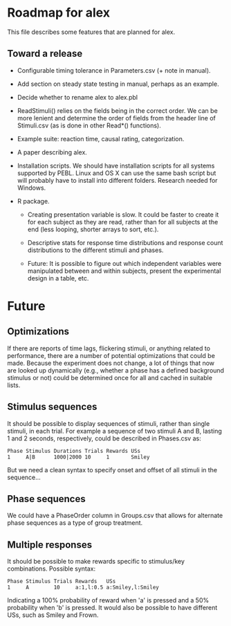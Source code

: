 Roadmap for alex
================

This file describes some features that are planned for alex.

Toward a release
----------------

- Configurable timing tolerance in Parameters.csv (+ note in manual).

- Add section on steady state testing in manual, perhaps as an
  example.

- Decide whether to rename alex to alex.pbl

- ReadStimuli() relies on the fields being in the correct order. We
  can be more lenient and determine the order of fields from the
  header line of Stimuli.csv (as is done in other Read*() functions).

- Example suite: reaction time, causal rating, categorization. 

- A paper describing alex.

- Installation scripts. We should have installation scripts for all
  systems supported by PEBL. Linux and OS X can use the same bash
  script but will probably have to install into different
  folders. Research needed for Windows.

- R package. 

  - Creating presentation variable is slow. It could be faster to
    create it for each subject as they are read, rather than for all
    subjects at the end (less looping, shorter arrays to sort, etc.).

  - Descriptive stats for response time distributions and response
    count distributions to the different stimuli and phases.

  - Future: It is possible to figure out which independent variables
    were manipulated between and within subjects, present the
    experimental design in a table, etc.


Future
======

Optimizations
-------------

If there are reports of time lags, flickering stimuli, or anything
related to performance, there are a number of potential optimizations
that could be made. Because the experiment does not change, a lot of
things that now are looked up dynamically (e.g., whether a phase has a
defined background stimulus or not) could be determined once for all
and cached in suitable lists.


Stimulus sequences
------------------

It should be possible to display sequences of stimuli, rather than
single stimuli, in each trial. For example a sequence of two stimuli A
and B, lasting 1 and 2 seconds, respectively, could be described in
Phases.csv as:

    Phase Stimulus Durations Trials Rewards USs
    1     A|B      1000|2000 10     1       Smiley

But we need a clean syntax to specify onset and offset of all stimuli
in the sequence...


Phase sequences
---------------

We could have a PhaseOrder column in Groups.csv that allows for
alternate phase sequences as a type of group treatment.


Multiple responses
------------------

It should be possible to make rewards specific to stimulus/key
combinations. Possible syntax:

    Phase Stimulus Trials Rewards   USs
    1     A        10     a:1,l:0.5 a:Smiley,l:Smiley

Indicating a 100% probability of reward when 'a' is pressed and a 50%
probability when 'b' is pressed. It would also be possible to have
different USs, such as Smiley and Frown.
